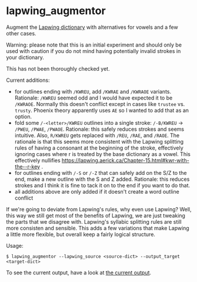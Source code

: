 # lapwing_augmentor
Augment the <a href="https://raw.githubusercontent.com/aerickt/plover-lapwing-aio/main/plover_lapwing/dictionaries/lapwing-base.json">Lapwing dictionary</a> with alternatives for vowels and a few other cases.

Warning: please note that this is an initial experiment and should only be used with caution if you do not mind having potentially invalid strokes in your dictionary.

This has not been thoroughly checked yet.

Current additions:

- for outlines ending with `/KWREU`, add `/KWRAE` and `/KWRAOE` variants. Rationale: `/KWREU` seemed odd and I would have expected it to be `/KWRAOE`. Normally this doesn't conflict except in cases like `trustee` vs. `trusty`. Phoenix theory apparently uses `AE` so I wanted to add that as an option.
- fold some `/-<letter>/KWREU` outlines into a single stroke: `/-B/KWREU` -> `/PWEU`, `/PWAE`, `/PWAOE`. Rationale: this safely reduces strokes and seems intuitive. Also, `R/KWREU` gets replaced with `/REU`, `/RAE`, and `/RAOE`. The rationale is that this seems more consistent with the Lapwing splitting rules of having a consonant at the beginning of the stroke, effectively ignoring cases where r is treated by the base dictionary as a vowel. This effectively nullifies https://lapwing.aerick.ca/Chapter-15.html#kwr-with-the--r-key .
- for outlines ending with `/-S` or `/-Z` that can safely add on the S/Z to the end, make a new outline with the S and Z added. Rationale: this reduces strokes and I think it is fine to tack it on to the end if you want to do that.
- all additions above are only added if it doesn't create a word outline conflict

If we're going to deviate from Lapwing's rules, why even use Lapwing? Well, this way we still get most of the benefits of Lapwing, we are just tweaking the parts that we disagree with. Lapwing's syllabic splitting rules are still more consisten and sensible. This adds a few variations that make Lapwing a little more flexible, but overall keep a fairly logical structure.

Usage: 

```
$ lapwing_augmentor --lapwing_source <source-dict> --output_target <target-dict>
```

To see the current output, have a look at <a href="lapwing-augmentations-current-output.json">the current output</a>.